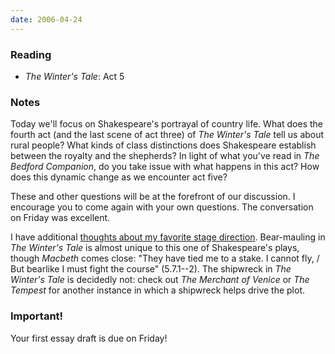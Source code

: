 ```yaml
---
date: 2006-04-24
---
```


### Reading

* <cite>The Winter's Tale</cite>: Act 5

### Notes

Today we'll focus on Shakespeare's portrayal of country life. What does the fourth act (and the last scene of act three) of <cite>The Winter's Tale</cite> tell us about rural people? What kinds of class distinctions does Shakespeare establish between the royalty and the shepherds? In light of what you've read in <cite>The Bedford Companion</cite>, do you take issue with what happens in this act? How does this dynamic change as we encounter act five?

These and other questions will be at the forefront of our discussion. I encourage you to come again with your own questions. The conversation on Friday was excellent.

I have additional [thoughts about my favorite stage direction](/notes/exit-pursued-bear "Exit, pursued by a bear"). Bear-mauling in <cite>The Winter's Tale</cite> is almost unique to this one of Shakespeare's plays, though <cite>Macbeth</cite> comes close: "They have tied me to a stake. I cannot fly, / But bearlike I must fight the course" (5.7.1--2). The shipwreck in <cite>The Winter's Tale</cite> is decidedly not: check out <cite>The Merchant of Venice</cite> or <cite>The Tempest</cite> for another instance in which a shipwreck helps drive the plot.

### Important!

Your first essay draft is due on Friday!
